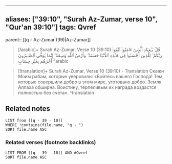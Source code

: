 
---
aliases: ["39:10", "Surah Az-Zumar, verse 10", "Qur'an 39:10"]
tags: Qvref
---

parent:: [[q - Az-Zumar (39)|Az-Zumar]]

> [!arabic]+ Surah Az-Zumar, Verse 10 (39:10)
> <span class="quran-arabic">قُلْ يَـٰعِبَادِ ٱلَّذِينَ ءَامَنُوا۟ ٱتَّقُوا۟ رَبَّكُمْ ۚ لِلَّذِينَ أَحْسَنُوا۟ فِى هَـٰذِهِ ٱلدُّنْيَا حَسَنَةٌ ۗ وَأَرْضُ ٱللَّهِ وَٰسِعَةٌ ۗ إِنَّمَا يُوَفَّى ٱلصَّـٰبِرُونَ أَجْرَهُم بِغَيْرِ حِسَابٍ</span>
^arabic

> [!translation]+ Surah Az-Zumar, Verse 10 (39:10) - Translation
> Скажи Моим рабам, которые уверовали: «Бойтесь вашего Господа! Тем, которые совершили добро в этом мире, уготовано добро. Земля Аллаха обширна. Воистину, терпеливым их награда воздастся полностью без счета».
^translation



## Related notes
```dataview
LIST from [[q - 39 - 10]]
WHERE !contains(file.name, "q - ")
SORT file.name ASC
```

### Related verses (footnote backlinks)
```dataview
LIST FROM [[q - 39 - 10]] AND #Qvref
SORT file.name ASC
```


